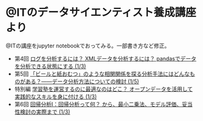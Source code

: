 @ITのデータサイエンティスト養成講座より
======================================

@ITの講座をjupyter notebookでおってみる。一部書き方など修正。

- 第4回 [ログを分析するには？ XMLデータを分析するには？ pandasでデータを分析できる状態にする (1/3)](http://www.atmarkit.co.jp/ait/articles/1307/11/news009.html)
- 第5回 [「ビールと紙おむつ」のような相関関係を探る分析手法にはどんなものがある？――データ分析方法についての検討 (1/5) ](http://www.atmarkit.co.jp/ait/articles/1308/22/news002.html)
- 特別編 [学習塾を運営するのに最適なのはどこ？ オープンデータを活用して実践的なスキルを身に付ける (1/3)](http://www.atmarkit.co.jp/ait/articles/1310/02/news006.html)
- 第6回 [回帰分析I：回帰分析って何？ から、最小二乗法、モデル評価、妥当性検討の実際まで (1/3)](http://www.atmarkit.co.jp/ait/articles/1311/05/news003.html)


